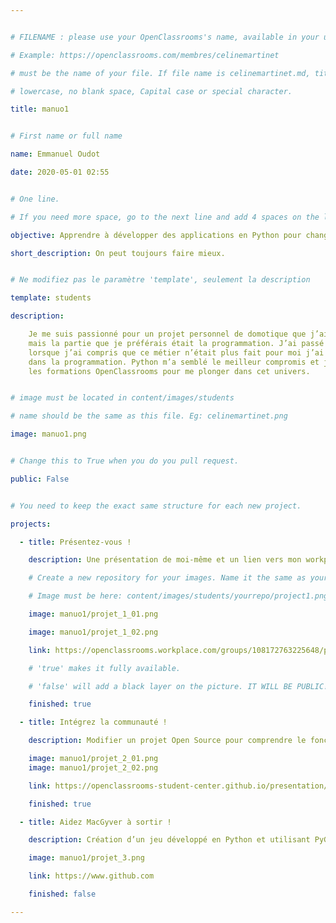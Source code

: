 ```yaml
---


# FILENAME : please use your OpenClassrooms's name, available in your url.

# Example: https://openclassrooms.com/membres/celinemartinet

# must be the name of your file. If file name is celinemartinet.md, title is celinemartinet.

# lowercase, no blank space, Capital case or special character.

title: manuo1


# First name or full name

name: Emmanuel Oudot

date: 2020-05-01 02:55


# One line.

# If you need more space, go to the next line and add 4 spaces on the left, as in 'description'.

objective: Apprendre à développer des applications en Python pour changer de métier

short_description: On peut toujours faire mieux.


# Ne modifiez pas le paramètre 'template', seulement la description

template: students

description:

    Je me suis passionné pour un projet personnel de domotique que j’ai créé avec des cartes Arduino,
    mais la partie que je préférais était la programmation. J’ai passé 20 ans à vendre des lunettes et
    lorsque j’ai compris que ce métier n’était plus fait pour moi j’ai cherché une formation polyvalente
    dans la programmation. Python m’a semblé le meilleur compromis et je suis très content d’avoir trouvé
    les formations OpenClassrooms pour me plonger dans cet univers.


# image must be located in content/images/students

# name should be the same as this file. Eg: celinemartinet.png

image: manuo1.png


# Change this to True when you do you pull request.

public: False


# You need to keep the exact same structure for each new project.

projects:

  - title: Présentez-vous !

    description: Une présentation de moi-même et un lien vers mon workplace.

    # Create a new repository for your images. Name it the same as your nickname and profile picture.

    # Image must be here: content/images/students/yourrepo/project1.png

    image: manuo1/projet_1_01.png

    image: manuo1/projet_1_02.png

    link: https://openclassrooms.workplace.com/groups/108172763225648/permalink/537233846986202/

    # 'true' makes it fully available.

    # 'false' will add a black layer on the picture. IT WILL BE PUBLIC!

    finished: true

  - title: Intégrez la communauté !

    description: Modifier un projet Open Source pour comprendre le fonctionnement de Git, de Github et des pull requests.

    image: manuo1/projet_2_01.png
    image: manuo1/projet_2_02.png

    link: https://openclassrooms-student-center.github.io/presentation/students/manuo1.html

    finished: true

  - title: Aidez MacGyver à sortir !

    description: Création d’un jeu développé en Python et utilisant PyGame.

    image: manuo1/projet_3.png

    link: https://www.github.com

    finished: false

---
```

